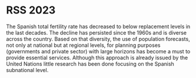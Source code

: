 # RSS 2023

 The Spanish total fertility rate has decreased to below replacement levels in the last decades. The decline has persisted since the 1960s and is diverse across the country. Based on that diversity, the use of population forecasts, not only at national but at regional levels, for planning purposes (governments and private sector) with large horizons has become a must to provide essential services. Although this approach is already issued by the United Nations little research has been done focusing on the Spanish subnational level.
